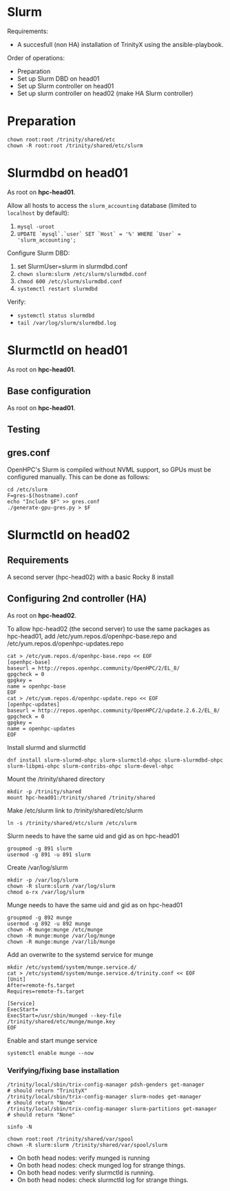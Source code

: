 # Slurm

Requirements:

* A succesfull (non HA) installation of TrinityX using the ansible-playbook.

Order of operations:

* Preparation
* Set up Slurm DBD on head01
* Set up Slurm controller on head01
* Set up slurm controller on head02 (make HA Slurm controller)

# Preparation

```shell
chown root:root /trinity/shared/etc
chown -R root:root /trinity/shared/etc/slurm
```

# Slurmdbd on head01

As root on **hpc-head01**.

Allow all hosts to access the `slurm_accounting` database (limited to `localhost` by default):

1. `mysql -uroot`
2. ```UPDATE `mysql`.`user` SET `Host` = '%' WHERE `User` = 'slurm_accounting';```

Configure Slurm DBD:

1. set SlurmUser=slurm in slurmdbd.conf
2. `chown slurm:slurm /etc/slurm/slurmdbd.conf`
3. `chmod 600 /etc/slurm/slurmdbd.conf`
4. `systemctl restart slurmdbd`

Verify:

* `systemctl status slurmdbd`
* `tail /var/log/slurm/slurmdbd.log`

# Slurmctld on head01

As root on **hpc-head01**.

## Base configuration

As root on **hpc-head01**.

## Testing

## gres.conf

OpenHPC's Slurm is compiled without NVML support, so GPUs must be configured manually.  This can be done as follows:

```shell
cd /etc/slurm
F=gres-$(hostname).conf
echo "Include $F" >> gres.conf
./generate-gpu-gres.py > $F
```

# Slurmctld on head02

## Requirements

A second server (hpc-head02) with a basic Rocky 8 install

## Configuring 2nd controller (HA)

As root on **hpc-head02**.

To allow hpc-head02 (the second server) to use the same packages as hpc-head01, add /etc/yum.repos.d/openhpc-base.repo and /etc/yum.repos.d/openhpc-updates.repo
```shell
cat > /etc/yum.repos.d/openhpc-base.repo << EOF
[openhpc-base]
baseurl = http://repos.openhpc.community/OpenHPC/2/EL_8/
gpgcheck = 0
gpgkey = 
name = openhpc-base
EOF
cat > /etc/yum.repos.d/openhpc-update.repo << EOF
[openhpc-updates]
baseurl = http://repos.openhpc.community/OpenHPC/2/update.2.6.2/EL_8/
gpgcheck = 0
gpgkey = 
name = openhpc-updates
EOF
```
Install slurmd and slurmctld
```shell
dnf install slurm-slurmd-ohpc slurm-slurmctld-ohpc slurm-slurmdbd-ohpc slurm-libpmi-ohpc slurm-contribs-ohpc slurm-devel-ohpc
```
Mount the /trinity/shared directory
```shell
mkdir -p /trinity/shared
mount hpc-head01:/trinity/shared /trinity/shared
```
Make /etc/slurm link to /trinity/shared/etc/slurm
```shell
ln -s /trinity/shared/etc/slurm /etc/slurm
```
Slurm needs to have the same uid and gid as on hpc-head01
```shell
groupmod -g 891 slurm
usermod -g 891 -u 891 slurm
```
Create /var/log/slurm
```shell
mkdir -p /var/log/slurm
chown -R slurm:slurm /var/log/slurm
chmod o-rx /var/log/slurm
```
Munge needs to have the same uid and gid as on hpc-head01
```shell
groupmod -g 892 munge
usermod -g 892 -u 892 munge
chown -R munge:munge /etc/munge
chown -R munge:munge /var/log/munge
chown -R munge:munge /var/lib/munge
```
Add an overwrite to the systemd service for munge
```shell
mkdir /etc/systemd/system/munge.service.d/
cat > /etc/systemd/system/munge.service.d/trinity.conf << EOF
[Unit]
After=remote-fs.target
Requires=remote-fs.target

[Service]
ExecStart=
ExecStart=/usr/sbin/munged --key-file /trinity/shared/etc/munge/munge.key
EOF
```
Enable and start munge service
```shell
systemctl enable munge --now
```

### Verifying/fixing base installation

```shell
/trinity/local/sbin/trix-config-manager pdsh-genders get-manager      # should return "TrinityX"
/trinity/local/sbin/trix-config-manager slurm-nodes get-manager       # should return "None"
/trinity/local/sbin/trix-config-manager slurm-partitions get-manager  # should return "None"
```

```shell
sinfo -N
```

```shell
chown root:root /trinity/shared/var/spool
chown -R slurm:slurm /trinity/shared/var/spool/slurm
```

* On both head nodes: verify munged is running
* On both head nodes: check munged log for strange things.
* On both head nodes: verify slurmctld is running.
* On both head nodes: check slurmctld log for strange things.

